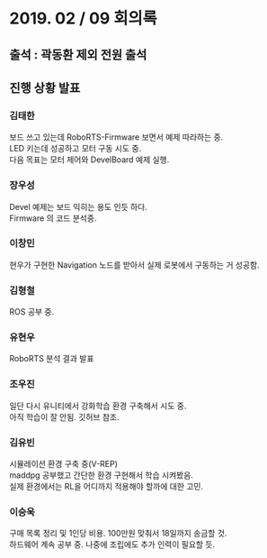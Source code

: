 # 2019. 02 / 09 회의록

## 출석 : 곽동환 제외 전원 출석

## 진행 상황 발표  

### 김태한  
보드 쓰고 있는데 RoboRTS-Firmware 보면서 예제 따라하는 중.  
LED 키는데 성공하고 모터 구동 시도 중.  
다음 목표는 모터 제어와 DevelBoard 예제 실행.  

### 장우성  
Devel 예제는 보드 익히는 용도 인듯 하다.  
Firmware 의 코드 분석중.  

### 이창민  
현우가 구현한 Navigation 노드를 받아서 실제 로봇에서 구동하는 거 성공함.  

### 김형철  
ROS 공부 중.  

### 유현우  
RoboRTS 분석 결과 발표  

### 조우진  
일단 다시 유니티에서 강화학습 환경 구축해서 시도 중.  
아직 학습이 잘 안됨. 깃허브 참조.  

### 김유빈  
시뮬레이션 환경 구축 중(V-REP)  
maddpg 공부했고 간단한 환경 구현해서 학습 시켜봤음.  
실제 환경에서는 RL을 어디까지 적용해야 할까에 대한 고민.  

### 이승욱  
구매 목록 정리 및 1인당 비용. 100만원 맞춰서 18일까지 송금할 것.  
하드웨어 계속 공부 중. 나중에 조립에도 추가 인력이 필요할 듯.  
